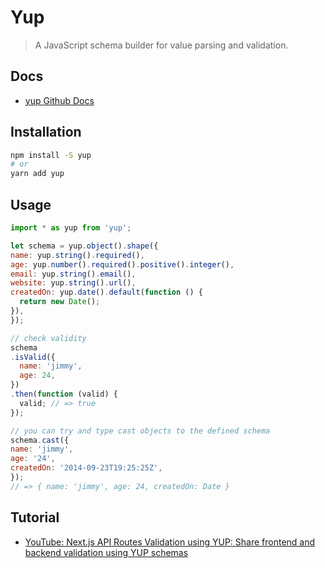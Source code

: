 # Yup

>A JavaScript schema builder for value parsing and validation.

## Docs

- [yup Github Docs](https://github.com/jquense/yup)

## Installation

```bash
npm install -S yup
# or
yarn add yup
```

## Usage

```jsx
import * as yup from 'yup';

let schema = yup.object().shape({
name: yup.string().required(),
age: yup.number().required().positive().integer(),
email: yup.string().email(),
website: yup.string().url(),
createdOn: yup.date().default(function () {
  return new Date();
}),
});

// check validity
schema
.isValid({
  name: 'jimmy',
  age: 24,
})
.then(function (valid) {
  valid; // => true
});

// you can try and type cast objects to the defined schema
schema.cast({
name: 'jimmy',
age: '24',
createdOn: '2014-09-23T19:25:25Z',
});
// => { name: 'jimmy', age: 24, createdOn: Date }
```

## Tutorial

- [YouTube: Next.js API Routes Validation using YUP: Share frontend and backend validation using YUP schemas](https://www.youtube.com/watch?v=ZG7sLbI8kL8)